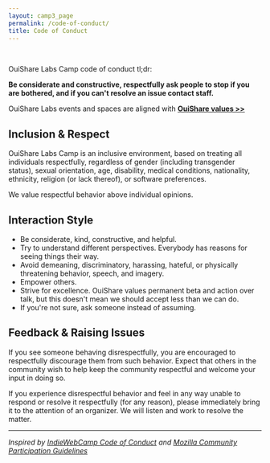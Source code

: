 ```yaml
---
layout: camp3_page
permalink: /code-of-conduct/
title: Code of Conduct
---
```

  
&nbsp;

OuiShare Labs Camp code of conduct tl;dr:

**Be considerate and constructive, respectfully ask people to stop if you are bothered, and if you can't resolve an issue contact staff.**

OuiShare Labs events and spaces are aligned with **[OuiShare values >>](http://ouishare.net/en/about/values)**

## Inclusion &amp; Respect

OuiShare Labs Camp is an inclusive environment, based on treating all individuals respectfully, regardless of gender (including transgender status), sexual orientation, age, disability, medical conditions, nationality, ethnicity, religion (or lack thereof), or software preferences.

We value respectful behavior above individual opinions.

## Interaction Style

- Be considerate, kind, constructive, and helpful.
- Try to understand different perspectives. Everybody has reasons for seeing things their way.
- Avoid demeaning, discriminatory, harassing, hateful, or physically threatening behavior, speech, and imagery.
- Empower others.
- Strive for excellence. OuiShare values permanent beta and action over talk, but this doesn't mean we should accept less than we can do.
- If you're not sure, ask someone instead of assuming. 

## Feedback &amp; Raising Issues

If you see someone behaving disrespectfully, you are encouraged to respectfully discourage them from such behavior. Expect that others in the community wish to help keep the community respectful and welcome your input in doing so.

If you experience disrespectful behavior and feel in any way unable to respond or resolve it respectfully (for any reason), please immediately bring it to the attention of an organizer. We will listen and work to resolve the matter. 


---

*Inspired by [IndieWebCamp Code of Conduct](https://indiewebcamp.com/code-of-conduct) and [Mozilla Community Participation Guidelines](https://www.mozilla.org/en-US/about/governance/policies/participation/)*